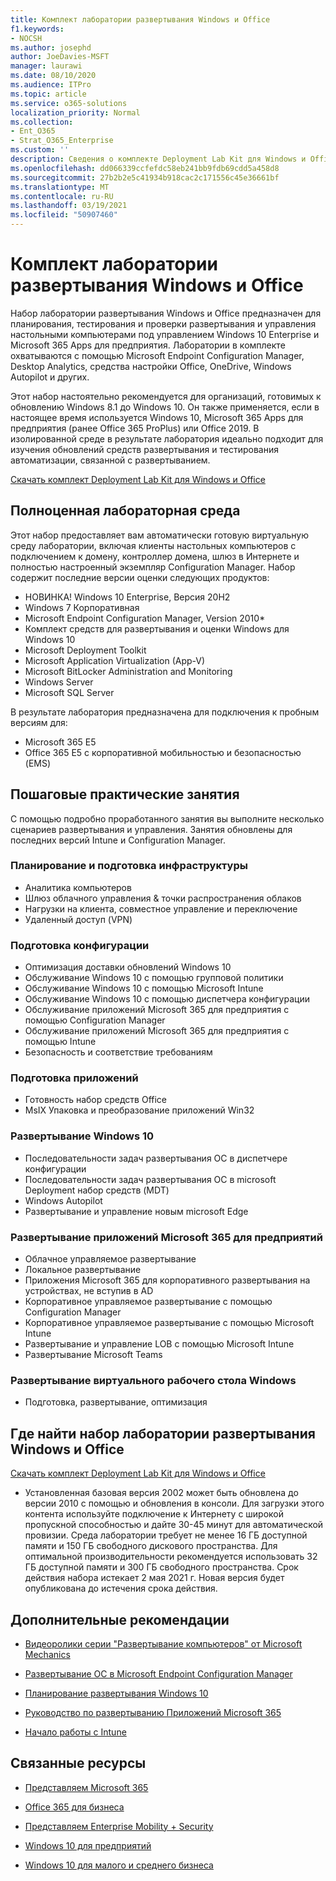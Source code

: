```yaml
---
title: Комплект лаборатории развертывания Windows и Office
f1.keywords:
- NOCSH
ms.author: josephd
author: JoeDavies-MSFT
manager: laurawi
ms.date: 08/10/2020
ms.audience: ITPro
ms.topic: article
ms.service: o365-solutions
localization_priority: Normal
ms.collection:
- Ent_O365
- Strat_O365_Enterprise
ms.custom: ''
description: Сведения о комплекте Deployment Lab Kit для Windows и Office и способе его получения
ms.openlocfilehash: dd066339ccfefdc58eb241bb9fdb69cdd5a458d8
ms.sourcegitcommit: 27b2b2e5c41934b918cac2c171556c45e36661bf
ms.translationtype: MT
ms.contentlocale: ru-RU
ms.lasthandoff: 03/19/2021
ms.locfileid: "50907460"
---
```

# <a name="windows-and-office-deployment-lab-kit"></a>Комплект лаборатории развертывания Windows и Office

Набор лаборатории развертывания Windows и Office предназначен для планирования, тестирования и проверки развертывания и управления настольными компьютерами под управлением Windows 10 Enterprise и Microsoft 365 Apps для предприятия. Лаборатории в комплекте охватываются с помощью Microsoft Endpoint Configuration Manager, Desktop Analytics, средства настройки Office, OneDrive, Windows Autopilot и других.

Этот набор настоятельно рекомендуется для организаций, готовимых к обновлению Windows 8.1 до Windows 10. Он также применяется, если в настоящее время используется Windows 10, Microsoft 365 Apps для предприятия (ранее Office 365 ProPlus) или Office 2019. В изолированной среде в результате лаборатория идеально подходит для изучения обновлений средств развертывания и тестирования автоматизации, связанной с развертыванием.

[Скачать комплект Deployment Lab Kit для Windows и Office](https://www.microsoft.com/evalcenter/evaluate-lab-kit)

## <a name="a-complete-lab-environment"></a>Полноценная лабораторная среда

Этот набор предоставляет вам автоматически готовую виртуальную среду лаборатории, включая клиенты настольных компьютеров с подключением к домену, контроллер домена, шлюз в Интернете и полностью настроенный экземпляр Configuration Manager. Набор содержит последние версии оценки следующих продуктов:

  - НОВИНКА! Windows 10 Enterprise, Версия 20H2
  - Windows 7 Корпоративная
  - Microsoft Endpoint Configuration Manager, Version 2010*
  - Комплект средств для развертывания и оценки Windows для Windows 10
  - Microsoft Deployment Toolkit
  - Microsoft Application Virtualization (App-V)
  - Microsoft BitLocker Administration and Monitoring 
  - Windows Server 
  - Microsoft SQL Server 

В результате лаборатория предназначена для подключения к пробным версиям для: 

  - Microsoft 365 E5
  - Office 365 E5 с корпоративной мобильностью и безопасностью (EMS)

## <a name="step-by-step-labs"></a>Пошаговые практические занятия

С помощью подробно проработанного занятия вы выполните несколько сценариев развертывания и управления. Занятия обновлены для последних версий Intune и Configuration Manager. 

### <a name="plan-and-prepare-infrastructure"></a>Планирование и подготовка инфраструктуры 
- Аналитика компьютеров 
- Шлюз облачного управления & точки распространения облаков 
- Нагрузки на клиента, совместное управление и переключение 
- Удаленный доступ (VPN) 

### <a name="prepare-configuration"></a>Подготовка конфигурации   

- Оптимизация доставки обновлений Windows 10   
- Обслуживание Windows 10 с помощью групповой политики
- Обслуживание Windows 10 с помощью Microsoft Intune   
- Обслуживание Windows 10 с помощью диспетчера конфигурации   
- Обслуживание приложений Microsoft 365 для предприятия с помощью Configuration Manager   
- Обслуживание приложений Microsoft 365 для предприятия с помощью Intune  
- Безопасность и соответствие требованиям   

### <a name="prepare-applications"></a>Подготовка приложений    

- Готовность набор средств Office  
- MsIX Упаковка и преобразование приложений Win32   

### <a name="deploy-windows-10"></a>Развертывание Windows 10   

- Последовательности задач развертывания ОС в диспетчере конфигурации
- Последовательности задач развертывания ОС в microsoft Deployment набор средств (MDT)
- Windows Autopilot
- Развертывание и управление новым microsoft Edge  

### <a name="deploy-microsoft-365-apps-for-enterprise"></a>Развертывание приложений Microsoft 365 для предприятий    

- Облачное управляемое развертывание  
- Локальное развертывание    
- Приложения Microsoft 365 для корпоративного развертывания на устройствах, не вступив в AD 
- Корпоративное управляемое развертывание с помощью Configuration Manager
- Корпоративное управляемое развертывание с помощью Microsoft Intune  
- Развертывание и управление LOB с помощью Microsoft Intune
- Развертывание Microsoft Teams

### <a name="deploy-windows-virtual-desktop"></a>Развертывание виртуального рабочего стола Windows  

- Подготовка, развертывание, оптимизация
 
## <a name="where-to-find-the-windows-and-office-deployment-lab-kit"></a>Где найти набор лаборатории развертывания Windows и Office

[Скачать комплект Deployment Lab Kit для Windows и Office](https://www.microsoft.com/evalcenter/evaluate-lab-kit)

* Установленная базовая версия 2002 может быть обновлена до версии 2010 с помощью и обновления в консоли. Для загрузки этого контента используйте подключение к Интернету с широкой пропускной способностью и дайте 30-45 минут для автоматической провизии. Среда лаборатории требует не менее 16 ГБ доступной памяти и 150 ГБ свободного дискового пространства. Для оптимальной производительности рекомендуется использовать 32 ГБ доступной памяти и 300 ГБ свободного пространства. Срок действия набора истекает 2 мая 2021 г. Новая версия будет опубликована до истечения срока действия.

## <a name="additional-guidance"></a>Дополнительные рекомендации

  - [Видеоролики серии "Развертывание компьютеров" от Microsoft Mechanics](https://www.aka.ms/watchhowtoshift)

  - [Развертывание ОС в Microsoft Endpoint Configuration Manager](/mem/configmgr/osd/understand/introduction-to-operating-system-deployment)

  - [Планирование развертывания Windows 10](/windows/deployment/planning/index)

  - [Руководство по развертыванию Приложений Microsoft 365](/deployoffice/deployment-guide-microsoft-365-apps)

  - [Начало работы с Intune](/intune/get-started-evaluation)

## <a name="related-resources"></a>Связанные ресурсы

  - [Представляем Microsoft 365](https://www.microsoft.com/microsoft-365/default.aspx)

  - [Office 365 для бизнеса](https://products.office.com/business/office)

  - [Представляем Enterprise Mobility + Security](https://www.microsoft.com/cloud-platform/enterprise-mobility-security)

  - [Windows 10 для предприятий](https://www.microsoft.com/WindowsForBusiness/windows-for-enterprise)

  - [Windows 10 для малого и среднего бизнеса](https://www.microsoft.com/WindowsForBusiness/windows-for-small-business)
